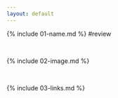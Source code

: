 ```yaml
---
layout: default
---
```


{% include 01-name.md %}
#review

<br>

{% include 02-image.md %}

<br>

{% include 03-links.md %}

